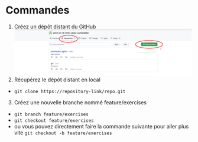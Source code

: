 # Commandes

1. Créez un dépôt distant du GitHub
![new](img/new_repository.png)
2. Récupérez le dépôt distant en local
- `git clone https://repository-link/repo.git `
3. Créez une nouvelle branche nommé feature/exercises
- `git branch feature/exercises`
- `git checkout feature/exercises`
- ou vous pouvez directement faire la commande suivante pour aller plus vite `git checkout -b feature/exercises` 

